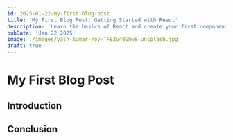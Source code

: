 ```yaml
---
id: 2025-01-22-my-first-blog-post
title: 'My First Blog Post: Getting Started with React'
description: 'Learn the basics of React and create your first component in this beginner-friendly guide.'
pubDate: 'Jan 22 2025'
image: ./images/yash-kumar-roy-TFE2u40Ghw8-unsplash.jpg
draft: true
---
```


# My First Blog Post

## Introduction

## Conclusion
